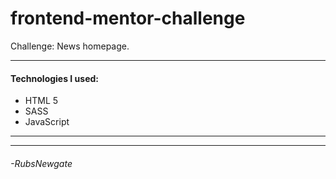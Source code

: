 # frontend-mentor-challenge
Challenge: News homepage.

------------
#### Technologies I used:
- HTML 5
- SASS
- JavaScript

------------

------------
###### -RubsNewgate